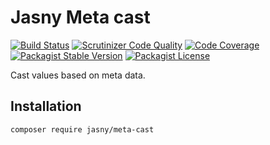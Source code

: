 Jasny Meta cast
===

[![Build Status](https://travis-ci.org/jasny/meta-cast.svg?branch=master)](https://travis-ci.org/jasny/meta-cast)
[![Scrutinizer Code Quality](https://scrutinizer-ci.com/g/jasny/meta-cast/badges/quality-score.png?b=master)](https://scrutinizer-ci.com/g/jasny/meta-cast/?branch=master)
[![Code Coverage](https://scrutinizer-ci.com/g/jasny/meta-cast/badges/coverage.png?b=master)](https://scrutinizer-ci.com/g/jasny/meta-cast/?branch=master)
[![Packagist Stable Version](https://img.shields.io/packagist/v/jasny/meta-cast.svg)](https://packagist.org/packages/jasny/meta-cast)
[![Packagist License](https://img.shields.io/packagist/l/jasny/meta-cast.svg)](https://packagist.org/packages/jasny/meta-cast)

Cast values based on meta data.

Installation
---

    composer require jasny/meta-cast

